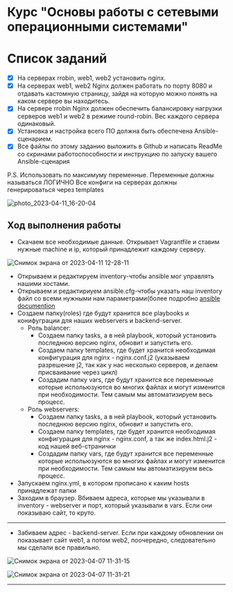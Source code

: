 # Курс "Основы работы с сетевыми операционными системами"

# Список заданий
- [X] На серверах rrobin, web1, web2 установить nginx.
- [X] На серверах web1, web2 Nginx должен работать по порту 8080 и отдавать кастомную страницу, зайдя на которую можно понять на каком сервере вы находитесь.
- [X] На сервере rrobin Nginx должен обеспечить балансировку нагрузки серверов web1 и web2 в режиме round-robin. Вес каждого сервера одинаковый.
- [X] Установка и настройка всего ПО должна быть обеспечена Ansible-сценарием.
- [x] Все файлы по этому заданию выложить в Github и написать ReadMe со скринами работоспособности и инструкцию по запуску вашего Ansible-сценария

P.S. Использовать по максимуму переменные. Переменные должны называться ЛОГИЧНО Все конфиги на серверах должны генерироваться через templates

![photo_2023-04-11_16-20-04](https://user-images.githubusercontent.com/114299007/231192748-7706abf7-870b-46b6-a68e-e3b8e256a9c9.jpg)

Ход выполнения работы
---------------------------
+ Скачаем все необходимые данные. Открывает Vagrantfile и ставим нужные machine и ip, который принадлежит каждому серверу.

![Снимок экрана от 2023-04-11 12-28-11](https://user-images.githubusercontent.com/114299007/231192619-30f95d51-7838-44fe-ab37-19e24acfce6a.png)

+ Открываем и редактируем inventory-чтобы ansible мог управлять нашими хостами.
+ Открываем и редактириуем ansible.cfg-чтобы указать наш inventory файл со всеми нужными нам параметрами(более подробно [ansible documention](https://docs.ansible.com/ansible/2.6/reference_appendices/config.html)
+ Создаем папку(roles) где будут хранится все playbooks и конифуграции для наших webservers и backend-server.
    - Роль balancer:
        * Создаем папку tasks, а в ней playbook, который установить последнюю версию nginx, обновит и запустить его.
        * Создаем папку templates, где будет хранится необходимая конфигурация для nginx - nginx.conf.j2 (указываем разрешение j2, так как у нас несколько серверов, и делаем присваивание через цикл)
        * Создадим папку vars, где будут хранится все переменные которые испольюзуются во многих файлах и могут изменится при необходимости. Тем самым мы автоматизируем весь процесс. 
    - Роль webservers:
        * Cоздаем папку tasks, а в ней playbook, который установить последнюю версию nginx, обновит и запустить его.
        * Создаем папку templates, где будет хранится необходимая конфигурация для nginx - nginx.conf, а так же index.html.j2 - код нашей веб-странички
        * Создадим папку vars, где будут хранится все переменные которые испольюзуются во многих файлах и могут изменится при необходимости. Тем самым мы автоматизируем весь процесс. 
+ Запускаем nginx.yml, в котором прописано к каким hosts принадлежат папки
+ Заходим в браузер. Вбиваем адреса, которые мы указывали в inventory - webserver и порт, который указывали в vars. Если они показываю сайт, то круто.

--------------------------

+ Забиваем адрес - backend-server. Если при каждому обновлении он показывает сайт web1, а потом web2, поочередно, следовательно мы сделали все правильно.

![Снимок экрана от 2023-04-07 11-31-15](https://user-images.githubusercontent.com/114299007/231191724-83532910-55c2-4b46-bed2-06a44c680ac4.png)

![Снимок экрана от 2023-04-07 11-31-21](https://user-images.githubusercontent.com/114299007/231191762-fde4dd91-bee5-47e8-8143-98581a294442.png)

---------------------------